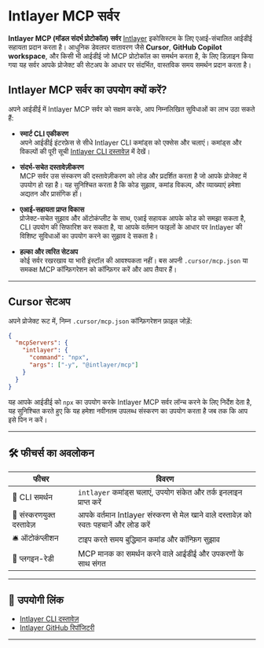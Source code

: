# Intlayer MCP सर्वर

**Intlayer MCP (मॉडल संदर्भ प्रोटोकॉल) सर्वर** [Intlayer](https://github.com/aymericzip/intlayer) इकोसिस्टम के लिए एआई-संचालित आईडीई सहायता प्रदान करता है। आधुनिक डेवलपर वातावरण जैसे **Cursor**, **GitHub Copilot workspace**, और किसी भी आईडीई जो MCP प्रोटोकॉल का समर्थन करता है, के लिए डिज़ाइन किया गया यह सर्वर आपके प्रोजेक्ट की सेटअप के आधार पर संदर्भित, वास्तविक समय समर्थन प्रदान करता है।

## Intlayer MCP सर्वर का उपयोग क्यों करें?

अपने आईडीई में Intlayer MCP सर्वर को सक्षम करके, आप निम्नलिखित सुविधाओं का लाभ उठा सकते हैं:

- **स्मार्ट CLI एकीकरण**  
  अपने आईडीई इंटरफ़ेस से सीधे Intlayer CLI कमांड्स को एक्सेस और चलाएं। कमांड्स और विकल्पों की पूरी सूची [Intlayer CLI दस्तावेज़](https://github.com/aymericzip/intlayer/blob/main/docs/hi/intlayer_cli.md) में देखें।

- **संदर्भ-सचेत दस्तावेज़ीकरण**  
  MCP सर्वर उस संस्करण की दस्तावेज़ीकरण को लोड और प्रदर्शित करता है जो आपके प्रोजेक्ट में उपयोग हो रहा है। यह सुनिश्चित करता है कि कोड सुझाव, कमांड विकल्प, और व्याख्याएं हमेशा अद्यतन और प्रासंगिक हों।

- **एआई-सहायता प्राप्त विकास**  
  प्रोजेक्ट-सचेत सुझाव और ऑटोकंप्लीट के साथ, एआई सहायक आपके कोड को समझा सकता है, CLI उपयोग की सिफारिश कर सकता है, या आपके वर्तमान फाइलों के आधार पर Intlayer की विशिष्ट सुविधाओं का उपयोग करने का सुझाव दे सकता है।

- **हल्का और त्वरित सेटअप**  
  कोई सर्वर रखरखाव या भारी इंस्टॉल की आवश्यकता नहीं। बस अपनी `.cursor/mcp.json` या समकक्ष MCP कॉन्फ़िगरेशन को कॉन्फ़िगर करें और आप तैयार हैं।

---

## Cursor सेटअप

अपने प्रोजेक्ट रूट में, निम्न `.cursor/mcp.json` कॉन्फ़िगरेशन फ़ाइल जोड़ें:

```json
{
  "mcpServers": {
    "intlayer": {
      "command": "npx",
      "args": ["-y", "@intlayer/mcp"]
    }
  }
}
```

यह आपके आईडीई को `npx` का उपयोग करके Intlayer MCP सर्वर लॉन्च करने के लिए निर्देश देता है, यह सुनिश्चित करते हुए कि यह हमेशा नवीनतम उपलब्ध संस्करण का उपयोग करता है जब तक कि आप इसे पिन न करें।

---

## 🛠 फीचर्स का अवलोकन

| फीचर                      | विवरण                                                                                 |
| ------------------------- | ------------------------------------------------------------------------------------- |
| 🧠 CLI समर्थन             | `intlayer` कमांड्स चलाएं, उपयोग संकेत और तर्क इनलाइन प्राप्त करें                     |
| 📘 संस्करणयुक्त दस्तावेज़ | आपके वर्तमान Intlayer संस्करण से मेल खाने वाले दस्तावेज़ को स्वतः पहचानें और लोड करें |
| 🛎 ऑटोकंप्लीशन            | टाइप करते समय बुद्धिमान कमांड और कॉन्फ़िग सुझाव                                       |
| 🧩 प्लगइन-रेडी            | MCP मानक का समर्थन करने वाले आईडीई और उपकरणों के साथ संगत                             |

---

## 📎 उपयोगी लिंक

- [Intlayer CLI दस्तावेज़](https://github.com/aymericzip/intlayer/blob/main/docs/hi/intlayer_cli.md)
- [Intlayer GitHub रिपॉजिटरी](https://github.com/aymericzip/intlayer)

---
